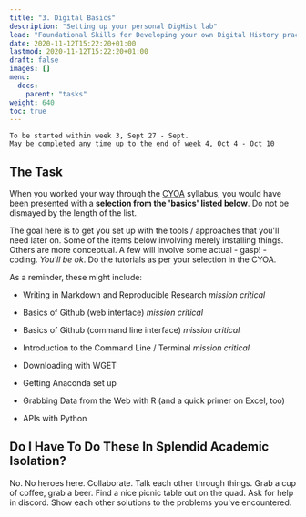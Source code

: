 ```yaml
---
title: "3. Digital Basics"
description: "Setting up your personal DigHist lab"
lead: "Foundational Skills for Developing your own Digital History practice"
date: 2020-11-12T15:22:20+01:00
lastmod: 2020-11-12T15:22:20+01:00
draft: false
images: []
menu:
  docs:
    parent: "tasks"
weight: 640
toc: true
---
```


```
To be started within week 3, Sept 27 - Sept.
May be completed any time up to the end of week 4, Oct 4 - Oct 10
```

## The Task

When you worked your way through the [CYOA](/docs/syllabus/cyoa) syllabus, you would have been presented with a **selection from the 'basics' listed below**. Do not be dismayed by the length of the list.

The goal here is to get you set up with the tools / approaches that you'll need later on. Some of the items below involving merely installing things. Others are more conceptual. A few will involve some actual - gasp! - coding. _You'll be ok_. Do the tutorials as per your selection in the CYOA.

As a reminder, these might include:

+ Writing in Markdown and Reproducible Research *mission critical*

+ Basics of Github (web interface) *mission critical*

+ Basics of Github (command line interface) *mission critical*

+ Introduction to the Command Line / Terminal *mission critical*

+ Downloading with WGET

+ Getting Anaconda set up

+ Grabbing Data from the Web with R (and a quick primer on Excel, too)

+ APIs with Python

## Do I Have To Do These In Splendid Academic Isolation?

No. No heroes here. Collaborate. Talk each other through things. Grab a cup of coffee, grab a beer. Find a nice picnic table out on the quad. Ask for help in discord. Show each other solutions to the problems you've encountered.
